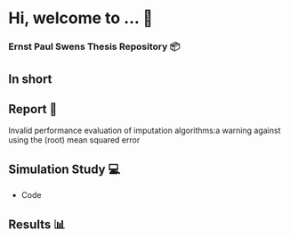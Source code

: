 # Hi, welcome to ... :wave:
### Ernst Paul Swens Thesis Repository :package:

## In short 

## Report :notebook:
Invalid performance evaluation of imputation algorithms:a warning against using the (root) mean squared error

## Simulation Study :computer: 
* Code 

## Results :bar_chart: 

